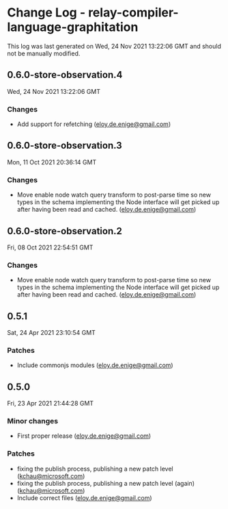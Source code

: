 # Change Log - relay-compiler-language-graphitation

This log was last generated on Wed, 24 Nov 2021 13:22:06 GMT and should not be manually modified.

<!-- Start content -->

## 0.6.0-store-observation.4

Wed, 24 Nov 2021 13:22:06 GMT

### Changes

- Add support for refetching (eloy.de.enige@gmail.com)

## 0.6.0-store-observation.3

Mon, 11 Oct 2021 20:36:14 GMT

### Changes

- Move enable node watch query transform to post-parse time so new types in the schema implementing the Node interface will get picked up after having been read and cached. (eloy.de.enige@gmail.com)

## 0.6.0-store-observation.2

Fri, 08 Oct 2021 22:54:51 GMT

### Changes

- Move enable node watch query transform to post-parse time so new types in the schema implementing the Node interface will get picked up after having been read and cached. (eloy.de.enige@gmail.com)

## 0.5.1

Sat, 24 Apr 2021 23:10:54 GMT

### Patches

- Include commonjs modules (eloy.de.enige@gmail.com)

## 0.5.0

Fri, 23 Apr 2021 21:44:28 GMT

### Minor changes

- First proper release (eloy.de.enige@gmail.com)

### Patches

- fixing the publish process, publishing a new patch level (kchau@microsoft.com)
- fixing the publish process, publishing a new patch level (again) (kchau@microsoft.com)
- Include correct files (eloy.de.enige@gmail.com)
